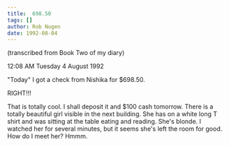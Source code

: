 ```yaml
---
title:  698.50
tags: []
author: Rob Nugen
date: 1992-08-04
---
```


<p class=note>(transcribed from Book Two of my diary)

<p class=date>12:08 AM Tuesday 4 August 1992

<p>"Today" I got a check from Nishika for $698.50.

<p>RIGHT!!!

<p>That is totally cool.  I shall deposit it and $100 cash tomorrow.
There is a totally beautiful girl visible in the next building.  She
has on a white long T shirt and was sitting at the table eating and
reading.  She's blonde.  I watched her for several minutes, but it
seems she's left the room for good.  How do I meet her?  Hmmm.
